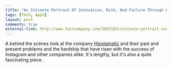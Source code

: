 ```yaml
--- 
title: "An Intimate Portrait Of Innovation, Risk, And Failure Through Hipstamatic's Lens"
tags: [Tech, Apps]
layout: post
comments: true
external-link: http://www.fastcompany.com/3002103/intimate-portrait-innovation-risk-and-failure-through-hipstamatics-lens
---
```


A behind the scenes look at the company [Hipstamatic](http://hipstamatic.com/ "Hipstamatic") and their past and present problems and the hardship that have risen with the success of Instagram and other companies alike. It's lengthy, but it's also a quite fascinating piece.